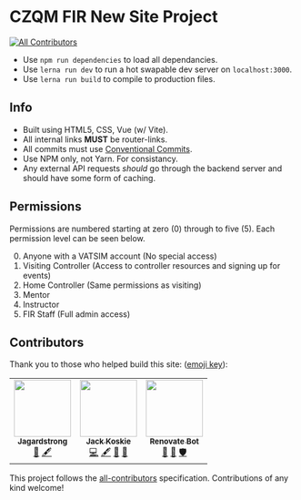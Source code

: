 # CZQM FIR New Site Project

<!-- ALL-CONTRIBUTORS-BADGE:START - Do not remove or modify this section -->

[![All Contributors](https://img.shields.io/badge/all_contributors-3-orange.svg?style=flat-square)](#contributors-)

<!-- ALL-CONTRIBUTORS-BADGE:END -->

- Use `npm run dependencies` to load all dependancies.
- Use `lerna run dev` to run a hot swapable dev server on `localhost:3000`.
- Use `lerna run build` to compile to production files.

## Info

- Built using HTML5, CSS, Vue (w/ Vite).
- All internal links **MUST** be router-links.
- All commits must use [Conventional Commits](https://www.conventionalcommits.org/en/v1.0.0/).
- Use NPM only, not Yarn. For consistancy.
- Any external API requests *should* go through the backend server and should have some form of caching.

## Permissions

Permissions are numbered starting at zero (0) through to five (5). Each permission level can be seen below.

0. Anyone with a VATSIM account (No special access)
1. Visiting Controller (Access to controller resources and signing up for events)
2. Home Controller (Same permissions as visiting)
3. Mentor
4. Instructor
5. FIR Staff (Full admin access)

## Contributors

Thank you to those who helped build this site: ([emoji key](https://allcontributors.org/docs/en/emoji-key)):

<!-- ALL-CONTRIBUTORS-LIST:START - Do not remove or modify this section -->

<!-- prettier-ignore-start -->

<!-- markdownlint-disable -->

<table>
  <tr>
    <td align="center"><a href="https://github.com/Jagardstrong"><img src="https://avatars.githubusercontent.com/u/99367993?v=4?s=100" width="100px;" alt=""/><br /><sub><b>Jagardstrong</b></sub></a><br /><a href="#ideas-Jagardstrong" title="Ideas, Planning, & Feedback">🤔</a> <a href="#content-Jagardstrong" title="Content">🖋</a></td>
    <td align="center"><a href="https://github.com/GoldenXLence"><img src="https://avatars.githubusercontent.com/u/65452167?v=4?s=100" width="100px;" alt=""/><br /><sub><b>Jack Koskie</b></sub></a><br /><a href="https://github.com/CZQM-FIR/CZQM-Site/commits?author=GoldenXLence" title="Code">💻</a> <a href="#content-GoldenXLence" title="Content">🖋</a> <a href="#design-GoldenXLence" title="Design">🎨</a> <a href="#ideas-GoldenXLence" title="Ideas, Planning, & Feedback">🤔</a></td>
    <td align="center"><a href="https://renovatebot.com"><img src="https://avatars.githubusercontent.com/u/38656520?v=4?s=100" width="100px;" alt=""/><br /><sub><b>Renovate Bot</b></sub></a><br /><a href="#tool-renovatebot" title="Tools">🔧</a> <a href="https://github.com/CZQM-FIR/CZQM-Site/issues?q=author%3Arenovatebot" title="Bug reports">🐛</a> <a href="#security-renovatebot" title="Security">🛡️</a></td>
  </tr>
</table>

<!-- markdownlint-restore -->

<!-- prettier-ignore-end -->

<!-- ALL-CONTRIBUTORS-LIST:END -->

This project follows the [all-contributors](https://github.com/all-contributors/all-contributors) specification. Contributions of any kind welcome!
